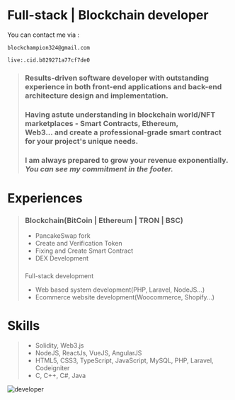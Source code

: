 <h1>Full-stack | Blockchain developer</h1>

You can contact me via :

```blockchampion324@gmail.com ```

```live:.cid.b829271a77cf7de0 ```

> ###  Results-driven software developer with outstanding experience in both front-end applications and back-end architecture design and implementation.
>
> ### Having astute understanding in blockchain world/NFT marketplaces - Smart Contracts, Ethereum, Web3… and create a professional-grade smart contract for your project's unique needs.
>
> ### I am always prepared to grow your revenue exponentially. *You can see my commitment in the footer.*

<h1>Experiences</h1>

> ### Blockchain(BitCoin | Ethereum | TRON | BSC)
>
> *  PancakeSwap fork
> * Create and Verification Token
> * Fixing and Create Smart Contract
> *  DEX Development
>
> ###
>  Full-stack development
>
> * Web based system development(PHP, Laravel, NodeJS...)
> * Ecommerce website development(Woocommerce, Shopify...)

<h1>Skills</h1>

> * Solidity, Web3.js
> *  NodeJS, ReactJs, VueJS, AngularJS
> * HTML5, CSS3, TypeScript, JavaScript, MySQL, PHP, Laravel, Codeigniter
> * C, C++, C#, Java


![developer](https://user-images.githubusercontent.com/98485373/152718398-2a028396-9ea6-466f-af03-b993054a4574.gif)
